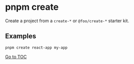 
# pnpm create


Create a project from a `create-*` or `@foo/create-*` starter kit.

## Examples

```
pnpm create react-app my-app
```

<span style='float: footnote;'><a href="../index.html#toc">Go to TOC</a></span>
